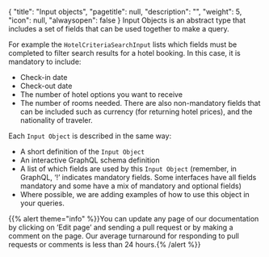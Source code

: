 {
  "title": "Input objects",
  "pagetitle": null,
  "description": "",
  "weight": 5,
  "icon": null,
  "alwaysopen": false
}
Input Objects is an abstract type that includes a set of fields that can be used together to make a query. 

For example the `HotelCriteriaSearchInput` lists which fields must be completed to filter search results for a hotel booking. In this case, it is mandatory to include: 
- Check-in date
- Check-out date
- The number of hotel options you want to receive
- The number of rooms needed. 
There are also non-mandatory fields that can be included such as currency (for returning hotel prices), and the nationality of traveler.

Each `Input Object` is described in the same way:
- A short definition of the `Input Object` 
- An interactive GraphQL schema definition
- A list of which fields are used by this `Input Object` (remember, in GraphQL, ‘!’ indicates mandatory fields. Some interfaces have all fields mandatory and some have a mix of mandatory and optional fields)
- Where possible, we are adding examples of how to use this object in your queries.

{{% alert theme="info" %}}You can update any page of our documentation by clicking on ‘Edit page’ and sending a pull request or by making a comment on the page. Our average turnaround for responding to pull requests or comments is less than 24 hours.{% /alert %}}
